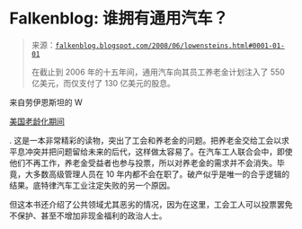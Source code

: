 <!--yml

类别：未分类

日期：2024 年 5 月 12 日 23:13:25

-->

# Falkenblog: 谁拥有通用汽车？

> 来源：[`falkenblog.blogspot.com/2008/06/lowensteins.html#0001-01-01`](http://falkenblog.blogspot.com/2008/06/lowensteins.html#0001-01-01)
> 
> 在截止到 2006 年的十五年间，通用汽车向其员工养老金计划注入了 550 亿美元，而仅支付了 130 亿美元的股息。

来自劳伊恩斯坦的 W

[美国老龄化期间](http://www.amazon.com/While-America-Aged-Bankrupted-Financial/dp/1594201676/ref=sr_1_3?ie=UTF8&s=books&qid=1213843559&sr=1-3)

. 这是一本非常精彩的读物，突出了工会和养老金的问题。把养老金交给工会以求平息冲突并把问题留给未来的后代，这样做太容易了。在汽车工人联合会中，即使他们不再工作，养老金受益者也参与投票，所以对养老金的需求并不会消失。毕竟，大多数高级管理人员在 10 年内都不会在职了。破产似乎是唯一的合乎逻辑的结果。底特律汽车工业注定失败的另一个原因。

但这本书还介绍了公共领域尤其恶劣的情况，因为在这里，工会工人可以投票罢免不保护、甚至不增加非现金福利的政治人士。
